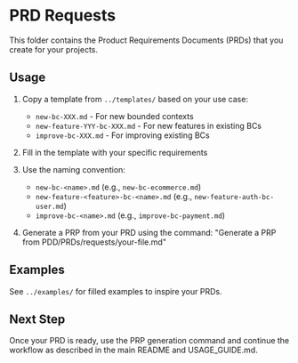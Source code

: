# PRD Requests

This folder contains the Product Requirements Documents (PRDs) that you create for your projects.

## Usage

1. Copy a template from `../templates/` based on your use case:
   - `new-bc-XXX.md` - For new bounded contexts
   - `new-feature-YYY-bc-XXX.md` - For new features in existing BCs
   - `improve-bc-XXX.md` - For improving existing BCs

2. Fill in the template with your specific requirements

3. Use the naming convention:
   - `new-bc-<name>.md` (e.g., `new-bc-ecommerce.md`)
   - `new-feature-<feature>-bc-<name>.md` (e.g., `new-feature-auth-bc-user.md`)
   - `improve-bc-<name>.md` (e.g., `improve-bc-payment.md`)

4. Generate a PRP from your PRD using the command: "Generate a PRP from PDD/PRDs/requests/your-file.md"

## Examples

See `../examples/` for filled examples to inspire your PRDs.

## Next Step

Once your PRD is ready, use the PRP generation command and continue the workflow as described in the main README and USAGE_GUIDE.md. 